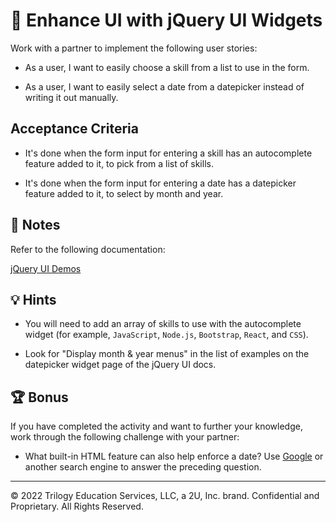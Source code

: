 # 📖 Enhance UI with jQuery UI Widgets

Work with a partner to implement the following user stories:

* As a user, I want to easily choose a skill from a list to use in the form.

* As a user, I want to easily select a date from a datepicker instead of writing it out manually.

## Acceptance Criteria

* It's done when the form input for entering a skill has an autocomplete feature added to it, to pick from a list of skills.

* It's done when the form input for entering a date has a datepicker feature added to it, to select by month and year.

## 📝 Notes

Refer to the following documentation: 

[jQuery UI Demos](https://jqueryui.com/demos/)

## 💡 Hints

* You will need to add an array of skills to use with the autocomplete widget (for example, `JavaScript`, `Node.js`, `Bootstrap`, `React`, and `CSS`). 

* Look for "Display month & year menus" in the list of examples on the datepicker widget page of the jQuery UI docs.

## 🏆 Bonus

If you have completed the activity and want to further your knowledge, work through the following challenge with your partner: 

* What built-in HTML feature can also help enforce a date? Use [Google](https://www.google.com) or another search engine to answer the preceding question.

---

© 2022 Trilogy Education Services, LLC, a 2U, Inc. brand. Confidential and Proprietary. All Rights Reserved.